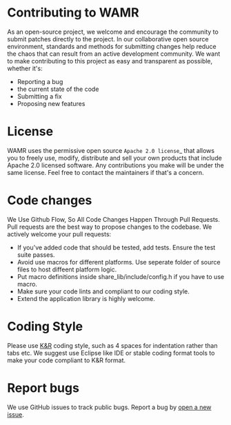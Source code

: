 Contributing to WAMR
=====================
As an open-source project, we welcome and encourage the community to submit patches directly to the project. In our collaborative open source environment, standards and methods for submitting changes help reduce the chaos that can result from an active development community.
We want to make contributing to this project as easy and transparent as possible, whether it's:
- Reporting a bug
- the current state of the code
- Submitting a fix
- Proposing new features

License
=====================
WAMR uses the permissive open source `Apache 2.0 license`_ that allows you to freely use, modify, distribute and sell your own products that include Apache 2.0 licensed software. 
Any contributions you make will be under the same license. Feel free to contact the maintainers if that's a concern.

Code changes
===================
We Use Github Flow, So All Code Changes Happen Through Pull Requests. Pull requests are the best way to propose changes to the codebase. We actively welcome your pull requests:

- If you've added code that should be tested, add tests. Ensure the test suite passes.
- Avoid use macros for different platforms. Use seperate folder of source files to host diffeent platform logic.
- Put macro definitions inside share_lib/include/config.h if you have to use macro.
- Make sure your code lints and compliant to our coding style.
- Extend the application library is highly welcome.

Coding Style
===============================
Please use [K&R](https://en.wikipedia.org/wiki/Indentation_style#K.26R) coding style, such as 4 spaces for indentation rather than tabs etc.
We suggest use Eclipse like IDE or stable coding format tools to make your code compliant to K&R format.

Report bugs
===================
We use GitHub issues to track public bugs. Report a bug by [open a new issue](https://github.com/intel/wasm-micro-runtime/issues/new).

